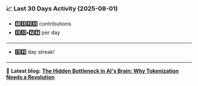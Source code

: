 <!--START_STATS-->
### 📈 Last 30 Days Activity (2025-08-01)  
- **1️⃣5️⃣2️⃣3️⃣** contributions  
- **5️⃣0️⃣•7️⃣7️⃣** per day
---
- **6️⃣2️⃣** day streak!
---
📝 **Latest blog:** [**The Hidden Bottleneck in AI's Brain: Why Tokenization Needs a Revolution**](https://andriak.com/blog/tokenization-revolution)
<!--END_STATS-->
